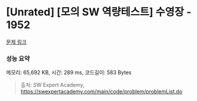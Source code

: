# [Unrated] [모의 SW 역량테스트] 수영장 - 1952 

[문제 링크](https://swexpertacademy.com/main/code/problem/problemDetail.do?contestProbId=AV5PpFQaAQMDFAUq) 

### 성능 요약

메모리: 65,692 KB, 시간: 289 ms, 코드길이: 583 Bytes



> 출처: SW Expert Academy, https://swexpertacademy.com/main/code/problem/problemList.do